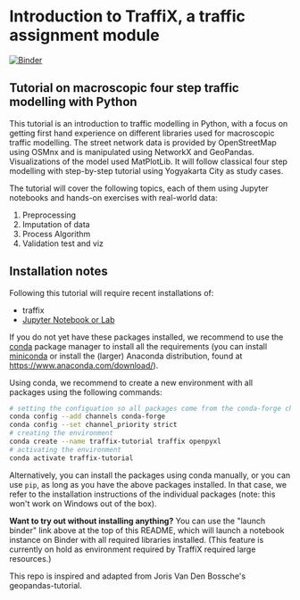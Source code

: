 # Introduction to TraffiX, a traffic assignment module

[![Binder](https://mybinder.org/badge.svg)](https://mybinder.org/v2/gh/Ultios/TraffiX-tutorial/main)

## Tutorial on macroscopic four step traffic modelling with Python

This tutorial is an introduction to traffic modelling in Python, with a focus on getting first hand experience on different libraries used for macroscopic traffic modelling. The street network data is provided by OpenStreetMap using OSMnx and is manipulated using NetworkX and GeoPandas. Visualizations of the model used MatPlotLib.
It will follow classical four step modelling with step-by-step tutorial using Yogyakarta City as study cases.
 
The tutorial will cover the following topics, each of them using Jupyter notebooks and hands-on exercises with real-world data:

1. Preprocessing
2. Imputation of data
3. Process Algorithm
4. Validation test and viz


## Installation notes

Following this tutorial will require recent installations of:

- traffix
- [Jupyter Notebook or Lab](http://jupyter.org)

If you do not yet have these packages installed, we recommend to use the [conda](http://conda.pydata.org/docs/intro.html) package manager to install all the requirements 
(you can install [miniconda](http://conda.pydata.org/miniconda.html) or install the (larger) Anaconda
distribution, found at https://www.anaconda.com/download/).

Using conda, we recommend to create a new environment with all packages using the
following commands:

```bash
# setting the configuation so all packages come from the conda-forge channel
conda config --add channels conda-forge
conda config --set channel_priority strict
# creating the environment
conda create --name traffix-tutorial traffix openpyxl
# activating the environment
conda activate traffix-tutorial
```


Alternatively, you can install the packages using conda manually, or you can
use ``pip``, as long as you have the above packages installed. In that case,
we refer to the installation instructions of the individual packages (note:
this won't work on Windows out of the box).

**Want to try out without installing anything?** You can use the "launch binder" link above at the top of this README, which will launch a notebook instance on Binder with all required libraries installed. (This feature is currently on hold as environment required by TraffiX required large resources.)

This repo is inspired and adapted from Joris Van Den Bossche's geopandas-tutorial.
